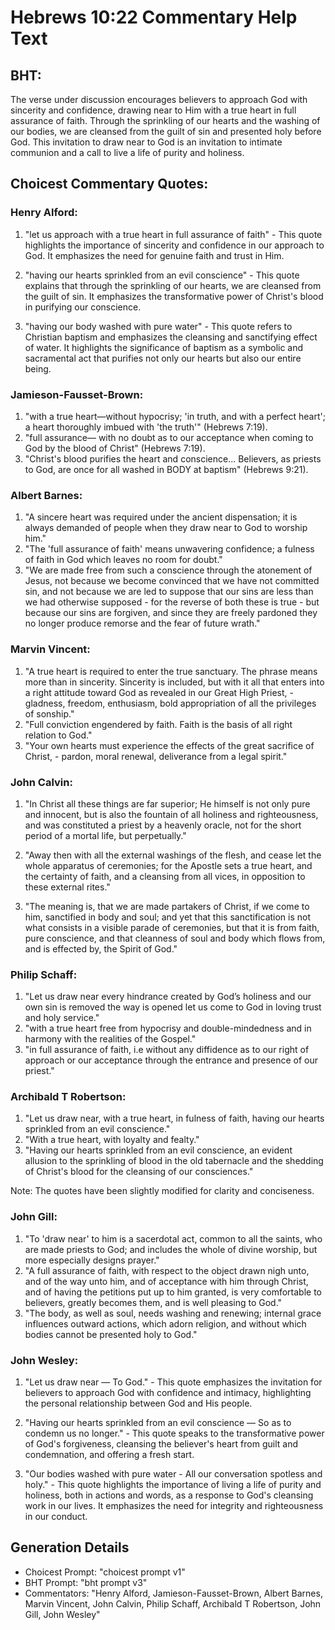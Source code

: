 # Hebrews 10:22 Commentary Help Text

## BHT:
The verse under discussion encourages believers to approach God with sincerity and confidence, drawing near to Him with a true heart in full assurance of faith. Through the sprinkling of our hearts and the washing of our bodies, we are cleansed from the guilt of sin and presented holy before God. This invitation to draw near to God is an invitation to intimate communion and a call to live a life of purity and holiness.

## Choicest Commentary Quotes:
### Henry Alford:
1. "let us approach with a true heart in full assurance of faith" - This quote highlights the importance of sincerity and confidence in our approach to God. It emphasizes the need for genuine faith and trust in Him.

2. "having our hearts sprinkled from an evil conscience" - This quote explains that through the sprinkling of our hearts, we are cleansed from the guilt of sin. It emphasizes the transformative power of Christ's blood in purifying our conscience.

3. "having our body washed with pure water" - This quote refers to Christian baptism and emphasizes the cleansing and sanctifying effect of water. It highlights the significance of baptism as a symbolic and sacramental act that purifies not only our hearts but also our entire being.

### Jamieson-Fausset-Brown:
1. "with a true heart—without hypocrisy; 'in truth, and with a perfect heart'; a heart thoroughly imbued with 'the truth'" (Hebrews 7:19).
2. "full assurance— with no doubt as to our acceptance when coming to God by the blood of Christ" (Hebrews 7:19).
3. "Christ's blood purifies the heart and conscience... Believers, as priests to God, are once for all washed in BODY at baptism" (Hebrews 9:21).

### Albert Barnes:
1. "A sincere heart was required under the ancient dispensation; it is always demanded of people when they draw near to God to worship him."
2. "The 'full assurance of faith' means unwavering confidence; a fulness of faith in God which leaves no room for doubt."
3. "We are made free from such a conscience through the atonement of Jesus, not because we become convinced that we have not committed sin, and not because we are led to suppose that our sins are less than we had otherwise supposed - for the reverse of both these is true - but because our sins are forgiven, and since they are freely pardoned they no longer produce remorse and the fear of future wrath."

### Marvin Vincent:
1. "A true heart is required to enter the true sanctuary. The phrase means more than in sincerity. Sincerity is included, but with it all that enters into a right attitude toward God as revealed in our Great High Priest, - gladness, freedom, enthusiasm, bold appropriation of all the privileges of sonship."
2. "Full conviction engendered by faith. Faith is the basis of all right relation to God."
3. "Your own hearts must experience the effects of the great sacrifice of Christ, - pardon, moral renewal, deliverance from a legal spirit."

### John Calvin:
1. "In Christ all these things are far superior; He himself is not only pure and innocent, but is also the fountain of all holiness and righteousness, and was constituted a priest by a heavenly oracle, not for the short period of a mortal life, but perpetually." 

2. "Away then with all the external washings of the flesh, and cease let the whole apparatus of ceremonies; for the Apostle sets a true heart, and the certainty of faith, and a cleansing from all vices, in opposition to these external rites." 

3. "The meaning is, that we are made partakers of Christ, if we come to him, sanctified in body and soul; and yet that this sanctification is not what consists in a visible parade of ceremonies, but that it is from faith, pure conscience, and that cleanness of soul and body which flows from, and is effected by, the Spirit of God."

### Philip Schaff:
1. "Let us draw near every hindrance created by God’s holiness and our own sin is removed the way is opened let us come to God in loving trust and holy service." 
2. "with a true heart free from hypocrisy and double-mindedness and in harmony with the realities of the Gospel." 
3. "in full assurance of faith, i.e without any diffidence as to our right of approach or our acceptance through the entrance and presence of our priest."

### Archibald T Robertson:
1. "Let us draw near, with a true heart, in fulness of faith, having our hearts sprinkled from an evil conscience." 
2. "With a true heart, with loyalty and fealty."
3. "Having our hearts sprinkled from an evil conscience, an evident allusion to the sprinkling of blood in the old tabernacle and the shedding of Christ's blood for the cleansing of our consciences."

Note: The quotes have been slightly modified for clarity and conciseness.

### John Gill:
1. "To 'draw near' to him is a sacerdotal act, common to all the saints, who are made priests to God; and includes the whole of divine worship, but more especially designs prayer."
2. "A full assurance of faith, with respect to the object drawn nigh unto, and of the way unto him, and of acceptance with him through Christ, and of having the petitions put up to him granted, is very comfortable to believers, greatly becomes them, and is well pleasing to God."
3. "The body, as well as soul, needs washing and renewing; internal grace influences outward actions, which adorn religion, and without which bodies cannot be presented holy to God."

### John Wesley:
1. "Let us draw near — To God." - This quote emphasizes the invitation for believers to approach God with confidence and intimacy, highlighting the personal relationship between God and His people.

2. "Having our hearts sprinkled from an evil conscience — So as to condemn us no longer." - This quote speaks to the transformative power of God's forgiveness, cleansing the believer's heart from guilt and condemnation, and offering a fresh start.

3. "Our bodies washed with pure water - All our conversation spotless and holy." - This quote highlights the importance of living a life of purity and holiness, both in actions and words, as a response to God's cleansing work in our lives. It emphasizes the need for integrity and righteousness in our conduct.


## Generation Details
- Choicest Prompt: "choicest prompt v1"
- BHT Prompt: "bht prompt v3"
- Commentators: "Henry Alford, Jamieson-Fausset-Brown, Albert Barnes, Marvin Vincent, John Calvin, Philip Schaff, Archibald T Robertson, John Gill, John Wesley"
